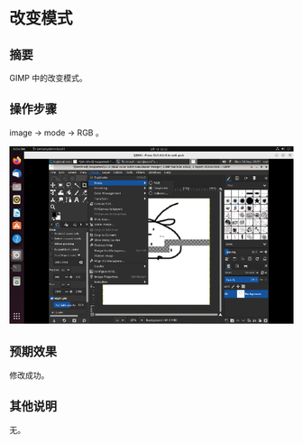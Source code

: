 # 改变模式

## 摘要

GIMP 中的改变模式。

## 操作步骤

image -> mode -> RGB 。

![改变模式](./img/改变模式.png)

## 预期效果

修改成功。

## 其他说明

无。
